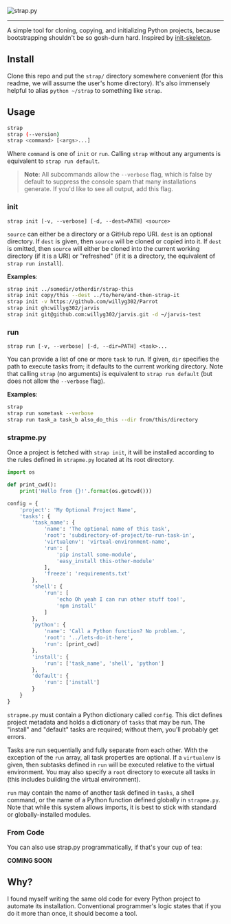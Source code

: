 ![strap.py](https://rawgit.com/willyg302/strap.py/master/strap-logo.svg "There's a snake in mah boot!")

---

A simple tool for cloning, copying, and initializing Python projects, because bootstrapping shouldn't be so gosh-durn hard. Inspired by [init-skeleton](https://github.com/paulmillr/init-skeleton).

## Install

Clone this repo and put the `strap/` directory somewhere convenient (for this readme, we will assume the user's home directory). It's also immensely helpful to alias `python ~/strap` to something like `strap`.

## Usage

```bash
strap
strap (--version)
strap <command> [<args>...]
```

Where `command` is one of `init` or `run`. Calling `strap` without any arguments is equivalent to `strap run default`.

> **Note**: All subcommands allow the `--verbose` flag, which is false by default to suppress the console spam that many installations generate. If you'd like to see all output, add this flag.

### init

`strap init [-v, --verbose] [-d, --dest=PATH] <source>`

`source` can either be a directory or a GitHub repo URI. `dest` is an optional directory. If `dest` is given, then `source` will be cloned or copied into it. If `dest` is omitted, then `source` will either be cloned into the current working directory (if it is a URI) or "refreshed" (if it is a directory, the equivalent of `strap run install`).

**Examples**:

```bash
strap init ../somedir/otherdir/strap-this
strap init copy/this --dest ../to/here/and-then-strap-it
strap init -v https://github.com/willyg302/Parrot
strap init gh:willyg302/jarvis
strap init git@github.com:willyg302/jarvis.git -d ~/jarvis-test
```

### run

`strap run [-v, --verbose] [-d, --dir=PATH] <task>...`

You can provide a list of one or more `task` to run. If given, `dir` specifies the path to execute tasks from; it defaults to the current working directory. Note that calling `strap` (no arguments) is equivalent to `strap run default` (but does not allow the `--verbose` flag).

**Examples**:

```bash
strap
strap run sometask --verbose
strap run task_a task_b also_do_this --dir from/this/directory
```

### strapme.py

Once a project is fetched with `strap init`, it will be installed according to the rules defined in `strapme.py` located at its root directory.

```python
import os

def print_cwd():
    print('Hello from {}!'.format(os.getcwd()))

config = {
    'project': 'My Optional Project Name',
    'tasks': {
        'task_name': {
            'name': 'The optional name of this task',
            'root': 'subdirectory-of-project/to-run-task-in',
            'virtualenv': 'virtual-environment-name',
            'run': [
                'pip install some-module',
                'easy_install this-other-module'
            ],
            'freeze': 'requirements.txt'
        },
        'shell': {
            'run': [
                'echo Oh yeah I can run other stuff too!',
                'npm install'
            ]
        },
        'python': {
            'name': 'Call a Python function? No problem.',
            'root': '../lets-do-it-here',
            'run': [print_cwd]
        },
        'install': {
            'run': ['task_name', 'shell', 'python']
        },
        'default': {
            'run': ['install']
        }
    }
}
```

`strapme.py` must contain a Python dictionary called `config`. This dict defines project metadata and holds a dictionary of `tasks` that may be run. The "install" and "default" tasks are required; without them, you'll probably get errors.

Tasks are run sequentially and fully separate from each other. With the exception of the `run` array, all task properties are optional. If a `virtualenv` is given, then subtasks defined in `run` will be executed relative to the virtual environment. You may also specify a `root` directory to execute all tasks in (this includes building the virtual environment).

`run` may contain the name of another task defined in `tasks`, a shell command, or the name of a Python function defined globally in `strapme.py`. Note that while this system allows imports, it is best to stick with standard or globally-installed modules.

### From Code

You can also use strap.py programmatically, if that's your cup of tea:

**COMING SOON**

## Why?

I found myself writing the same old code for every Python project to automate its installation. Conventional programmer's logic states that if you do it more than once, it should become a tool.